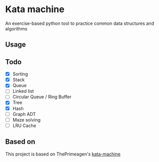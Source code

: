 # Kata machine

An exercise-based python tool to practice common data structures and algorithms 

## Usage

## Todo
- [x] Sorting
- [x] Stack
- [x] Queue
- [ ] Linked list
- [ ] Circular Queue / Ring Buffer
- [x] Tree
- [x] Hash
- [ ] Graph ADT
- [ ] Maze solving
- [ ] LRU Cache

## Based on
This project is based on ThePrimeagen's [kata-machine](https://github.com/ThePrimeagen/kata-machine)
